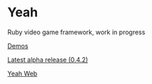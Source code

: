 # Yeah

Ruby video game framework, work in progress

[Demos](https://github.com/yeahrb/yeah/wiki/Demos)

[Latest alpha release (0.4.2)](https://github.com/yeahrb/yeah/tree/0.4.2#readme)

[Yeah Web](https://github.com/yeahrb/yeah-web)
